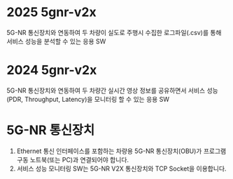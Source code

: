 # 2025 5gnr-v2x
5G-NR 통신장치와 연동하여 두 차량이 실도로 주행시 수집한 로그파일(.csv)를 통해 서비스 성능을 분석할 수 있는 응용 SW 
# 2024 5gnr-v2x
5G-NR 통신장치와 연동하여 두 차량간 실시간 영상 정보를 공유하면서 서비스 성능(PDR, Throughput, Latency)을 모니터링 할 수 있는 응용 SW
#
# 5G-NR 통신장치
1. Ethernet 통신 인터페이스를 포함하는 차량용 5G-NR 통신장치(OBU)가 프로그램 구동 노트북(또는 PC)과 연결되어야 합니다.
2. 서비스 성능 모니터링 SW는 5G-NR V2X 통신장치와 TCP Socket을 이용합니다.
   
